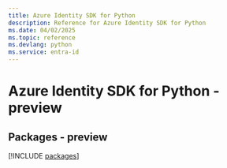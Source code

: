 ```yaml
---
title: Azure Identity SDK for Python
description: Reference for Azure Identity SDK for Python
ms.date: 04/02/2025
ms.topic: reference
ms.devlang: python
ms.service: entra-id
---
```

# Azure Identity SDK for Python - preview
## Packages - preview
[!INCLUDE [packages](identity-index.md)]